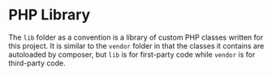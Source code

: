# PHP Library

The `lib` folder as a convention is a library of custom PHP classes written for this project. It is similar to the `vendor` folder in that the classes it contains are autoloaded by composer, but `lib` is for first-party code while `vendor` is for third-party code.
